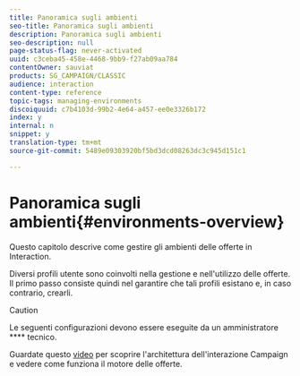 ```yaml
---
title: Panoramica sugli ambienti
seo-title: Panoramica sugli ambienti
description: Panoramica sugli ambienti
seo-description: null
page-status-flag: never-activated
uuid: c3ceba45-458e-4468-9bb9-f27ab09aa784
contentOwner: sauviat
products: SG_CAMPAIGN/CLASSIC
audience: interaction
content-type: reference
topic-tags: managing-environments
discoiquuid: c7b4103d-99b2-4e64-a457-ee0e3326b172
index: y
internal: n
snippet: y
translation-type: tm+mt
source-git-commit: 5489e09303920bf5bd3dcd08263dc3c945d151c1

---
```



# Panoramica sugli ambienti{#environments-overview}

Questo capitolo descrive come gestire gli ambienti delle offerte in Interaction.

Diversi profili utente sono coinvolti nella gestione e nell&#39;utilizzo delle offerte. Il primo passo consiste quindi nel garantire che tali profili esistano e, in caso contrario, crearli.

>[!CAUTION]
>
>Le seguenti configurazioni devono essere eseguite da un amministratore **** tecnico.

Guardate questo [video](https://helpx.adobe.com/campaign/classic/how-to/architecture-of-acs-v6.html?playlist=/ccx/v1/collection/product/campaign/classic/segment/digital-marketers/explevel/intermediate/applaunch/get-started/collection.ccx.js&ref=helpx.adobe.com) per scoprire l&#39;architettura dell&#39;interazione Campaign e vedere come funziona il motore delle offerte.